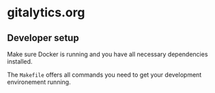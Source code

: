 # gitalytics.org


## Developer setup

Make sure Docker is running and you have all necessary dependencies installed.

The `Makefile` offers all commands you need to get your development environement running.
